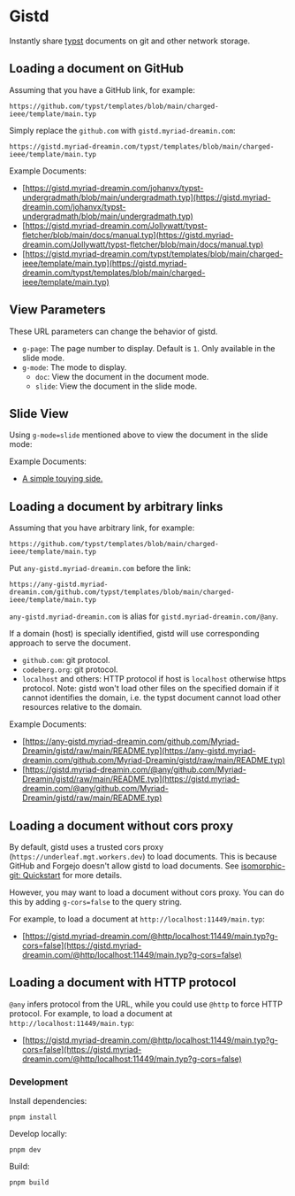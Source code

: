 <!-- This file is generated by `typlite README.typ` -->

# Gistd

Instantly share [typst](https://typst.app) documents on git and other network storage.

## Loading a document on GitHub

Assuming that you have a GitHub link, for example:

```
https://github.com/typst/templates/blob/main/charged-ieee/template/main.typ
```

Simply replace the `github.com` with `gistd.myriad-dreamin.com`:

```
https://gistd.myriad-dreamin.com/typst/templates/blob/main/charged-ieee/template/main.typ
```

Example Documents:

- [https://gistd.myriad-dreamin.com/johanvx/typst-undergradmath/blob/main/undergradmath.typ](https://gistd.myriad-dreamin.com/johanvx/typst-undergradmath/blob/main/undergradmath.typ)
- [https://gistd.myriad-dreamin.com/Jollywatt/typst-fletcher/blob/main/docs/manual.typ](https://gistd.myriad-dreamin.com/Jollywatt/typst-fletcher/blob/main/docs/manual.typ)
- [https://gistd.myriad-dreamin.com/typst/templates/blob/main/charged-ieee/template/main.typ](https://gistd.myriad-dreamin.com/typst/templates/blob/main/charged-ieee/template/main.typ)

## View Parameters

These URL parameters can change the behavior of gistd.

- `g-page`: The page number to display. Default is `1`. Only available in the slide mode.
- `g-mode`: The mode to display.
  - `doc`: View the document in the document mode.
  - `slide`: View the document in the slide mode.

## Slide View

Using `g-mode=slide` mentioned above to view the document in the slide mode:

Example Documents:

- [A simple touying side.](https://gistd.myriad-dreamin.com/touying-typ/touying/blob/main/examples/simple.typ?g-mode=slide)

## Loading a document by arbitrary links

Assuming that you have arbitrary link, for example:

```
https://github.com/typst/templates/blob/main/charged-ieee/template/main.typ
```

Put `any-gistd.myriad-dreamin.com` before the link:

```
https://any-gistd.myriad-dreamin.com/github.com/typst/templates/blob/main/charged-ieee/template/main.typ
```

`any-gistd.myriad-dreamin.com` is alias for `gistd.myriad-dreamin.com/@any`.

If a domain (host) is specially identified, gistd will use corresponding approach to serve the document.

- `github.com`: git protocol.
- `codeberg.org`: git protocol.
- `localhost` and others: HTTP protocol if host is `localhost` otherwise https protocol. Note: gistd won't load other files on the specified domain if it cannot identifies the domain, i.e. the typst document cannot load other resources relative to the domain.

Example Documents:

- [https://any-gistd.myriad-dreamin.com/github.com/Myriad-Dreamin/gistd/raw/main/README.typ](https://any-gistd.myriad-dreamin.com/github.com/Myriad-Dreamin/gistd/raw/main/README.typ)
- [https://gistd.myriad-dreamin.com/@any/github.com/Myriad-Dreamin/gistd/raw/main/README.typ](https://gistd.myriad-dreamin.com/@any/github.com/Myriad-Dreamin/gistd/raw/main/README.typ)

## Loading a document without cors proxy

By default, gistd uses a trusted cors proxy (`https://underleaf.mgt.workers.dev`) to load documents. This is because GitHub and Forgejo doesn't allow gistd to load documents. See [isomorphic-git: Quickstart](https://isomorphic-git.org/docs/en/quickstart) for more details.

However, you may want to load a document without cors proxy. You can do this by adding `g-cors=false` to the query string.

For example, to load a document at `http://localhost:11449/main.typ`:

- [https://gistd.myriad-dreamin.com/@http/localhost:11449/main.typ?g-cors=false](https://gistd.myriad-dreamin.com/@http/localhost:11449/main.typ?g-cors=false)

## Loading a document with HTTP protocol

`@any` infers protocol from the URL, while you could use `@http` to force HTTP protocol. For example, to load a document at `http://localhost:11449/main.typ`:

- [https://gistd.myriad-dreamin.com/@http/localhost:11449/main.typ?g-cors=false](https://gistd.myriad-dreamin.com/@http/localhost:11449/main.typ?g-cors=false)

### Development

Install dependencies:

```
pnpm install
```

Develop locally:

```
pnpm dev
```

Build:

```
pnpm build
```
